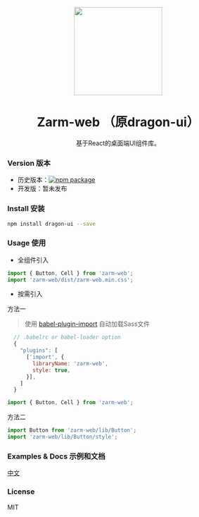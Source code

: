 <p align="center">
  <img width="200" src="https://zarm.design/images/logo.ce68565d.svg">
</p>

<h1 align="center">Zarm-web （原dragon-ui）</h1>

<div align="center">
  基于React的桌面端UI组件库。
</div>

### Version 版本 

- 历史版本：[![npm package](https://img.shields.io/npm/v/dragon-ui.svg)](https://www.npmjs.org/package/dragon-ui)
- 开发版：暂未发布

### Install 安装 
```bash
npm install dragon-ui --save
```

### Usage 使用 
* 全组件引入

```js
import { Button, Cell } from 'zarm-web';
import 'zarm-web/dist/zarm-web.min.css';
```

* 按需引入

方法一
> 使用 [babel-plugin-import](https://github.com/ant-design/babel-plugin-import) 自动加载Sass文件

```js
  // .babelrc or babel-loader option
  {
    "plugins": [
      ['import', {
        libraryName: 'zarm-web',
        style: true,
      }],
    ]
  }
```
```js
import { Button, Cell } from 'zarm-web';
```

方法二

```js
import Button from 'zarm-web/lib/Button';
import 'zarm-web/lib/Button/style';
```

### Examples & Docs 示例和文档 

[中文](https://jeromelin.github.io/zarm-web)

### License
MIT
